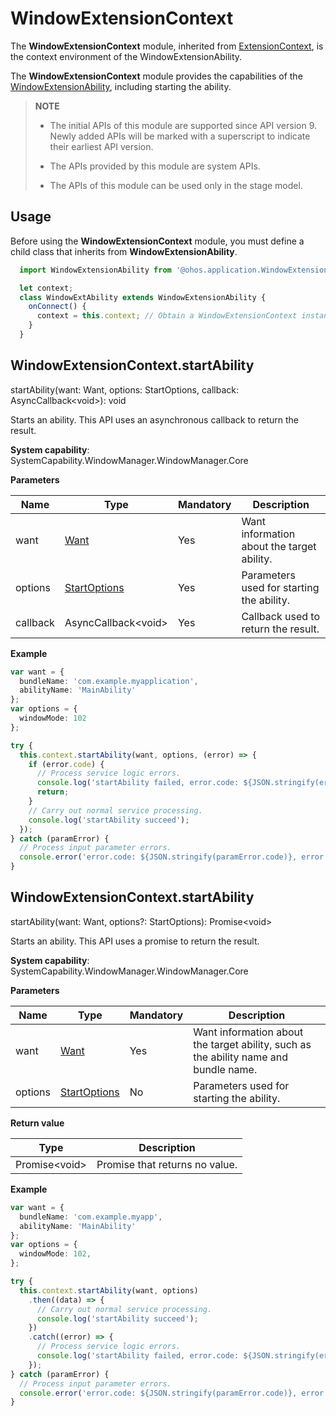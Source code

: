 # WindowExtensionContext

The **WindowExtensionContext** module, inherited from [ExtensionContext](js-apis-inner-application-extensionContext.md), is the context environment of the WindowExtensionAbility.

The **WindowExtensionContext** module provides the capabilities of the [WindowExtensionAbility](js-apis-application-windowExtensionAbility.md), including starting the ability.

> **NOTE**
>
>  - The initial APIs of this module are supported since API version 9. Newly added APIs will be marked with a superscript to indicate their earliest API version.
>
>  - The APIs provided by this module are system APIs.
>
>  - The APIs of this module can be used only in the stage model.

## Usage

Before using the **WindowExtensionContext** module, you must define a child class that inherits from **WindowExtensionAbility**.

```ts
  import WindowExtensionAbility from '@ohos.application.WindowExtensionAbility';

  let context;
  class WindowExtAbility extends WindowExtensionAbility {
    onConnect() {
      context = this.context; // Obtain a WindowExtensionContext instance.
    }
  }
```

## WindowExtensionContext.startAbility

startAbility(want: Want, options: StartOptions, callback: AsyncCallback&lt;void&gt;): void

Starts an ability. This API uses an asynchronous callback to return the result.

**System capability**: SystemCapability.WindowManager.WindowManager.Core

**Parameters**

| Name| Type| Mandatory| Description|
| -------- | -------- | -------- | -------- |
| want | [Want](js-apis-application-want.md)  | Yes| Want information about the target ability.|
| options | [StartOptions](js-apis-app-ability-startOptions.md) | Yes| Parameters used for starting the ability.|
| callback | AsyncCallback&lt;void&gt; | Yes| Callback used to return the result.|

**Example**

  ```ts
  var want = {
    bundleName: 'com.example.myapplication',
    abilityName: 'MainAbility'
  };
  var options = {
    windowMode: 102
  };

  try {
    this.context.startAbility(want, options, (error) => {
      if (error.code) {
        // Process service logic errors.
        console.log('startAbility failed, error.code: ${JSON.stringify(error.code)}, error.message: ${JSON.stringify(error.message)}');
        return;
      }
      // Carry out normal service processing.
      console.log('startAbility succeed');
    });
  } catch (paramError) {
    // Process input parameter errors.
    console.error('error.code: ${JSON.stringify(paramError.code)}, error.message: ${JSON.stringify(paramError.message)}');
  }
  ```

## WindowExtensionContext.startAbility

startAbility(want: Want, options?: StartOptions): Promise\<void>

Starts an ability. This API uses a promise to return the result.

**System capability**: SystemCapability.WindowManager.WindowManager.Core

**Parameters**

| Name| Type| Mandatory| Description|
| -------- | -------- | -------- | -------- |
| want | [Want](js-apis-application-want.md)  | Yes| Want information about the target ability, such as the ability name and bundle name.|
| options | [StartOptions](js-apis-app-ability-startOptions.md) | No| Parameters used for starting the ability.|

**Return value**

| Type| Description|
| -------- | -------- |
| Promise&lt;void&gt; | Promise that returns no value.|

**Example**

  ```ts
  var want = {
    bundleName: 'com.example.myapp',
    abilityName: 'MainAbility'
  };
  var options = {
  	windowMode: 102,
  };

  try {
    this.context.startAbility(want, options)
      .then((data) => {
        // Carry out normal service processing.
        console.log('startAbility succeed');
      })
      .catch((error) => {
        // Process service logic errors.
        console.log('startAbility failed, error.code: ${JSON.stringify(error.code)}, error.message: ${JSON.stringify(error.message)}');
      });
  } catch (paramError) {
    // Process input parameter errors.
    console.error('error.code: ${JSON.stringify(paramError.code)}, error.message: ${JSON.stringify(paramError.message)}');
  }
  ```
